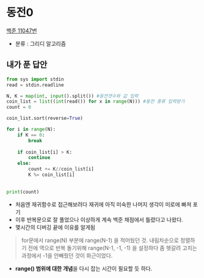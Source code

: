 # 동전0
[백준 11047번](https://www.acmicpc.net/problem/11047)
* 분류 : 그리디 알고리즘
## 내가 푼 답안
```python
from sys import stdin
read = stdin.readline

N, K = map(int, input().split()) #동전갯수와 값 입력
coin_list = list((int(read()) for x in range(N))) #동전 종류 입력받기
count = 0

coin_list.sort(reverse=True)

for i in range(N):
    if K == 0:
        break
    
    if coin_list[i] > K:
        continue
    else:
        count += K//coin_list[i]
        K %= coin_list[i]
    
    
print(count)
```
* 처음엔 재귀함수로 접근해보려다 재귀에 아직 미숙한 나머지 생각이 미로에 빠져 포기
* 이후 반복문으로 잘 풀었으나 이상하게 계속 백준 채점에서 틀렸다고 나왔다.
* 몇시간의 디버깅 끝에 이유를 알게됨
> for문에서 range(N) 부분에 range(N-1) 을 적어뒀던 것. 
> 내림차순으로 정렬하기 전에 역으로 반복 돌기위해 range(N-1, -1, -1) 을 설정하다 좀 헷갈려 고치는 과정에서 -1을 안빼줬던 것이 화근이었다.
* **range() 범위에 대한 개념**을 다시 잡는 시간이 필요할 듯 하다.
